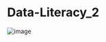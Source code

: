 # Data-Literacy_2
![image](Bild_RStudio/file:///Users/celinagundel/Documents/Bild_Data%20Literacy%202.png)
